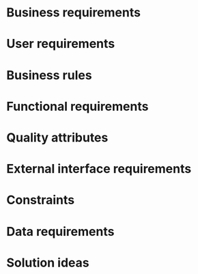 # Business requirements
# User requirements
# Business rules
# Functional requirements
# Quality attributes
# External interface requirements
# Constraints
# Data requirements
# Solution ideas
